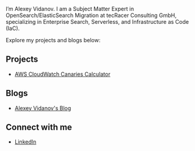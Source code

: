 I’m Alexey Vidanov. I am a Subject Matter Expert in OpenSearch/ElasticSearch Migration at tecRacer Consulting GmbH, specializing in Enterprise Search, Serverless, and Infrastructure as Code (IaC).

Explore my projects and blogs below:

## Projects

- [AWS CloudWatch Canaries Calculator](https://awsgem.com/canarycalc/index.html)

## Blogs

- [Alexey Vidanov's Blog](https://www.tecracer.com/blog/authors/alexey-vidanov.html)

## Connect with me

- [LinkedIn](https://www.linkedin.com/in/vidanov/)
